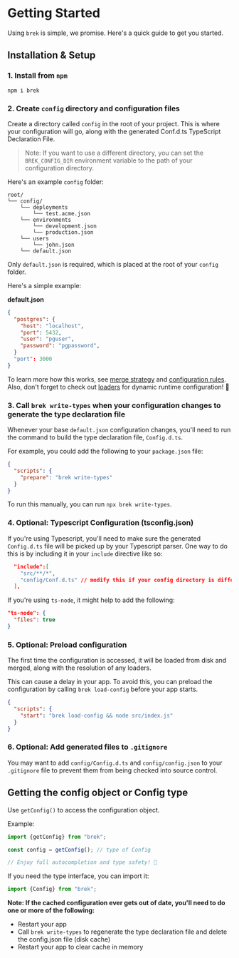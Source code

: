 # Getting Started

Using `brek` is simple, we promise. Here's a quick guide to get you started.

## Installation & Setup

### 1. Install from `npm`

```shell
npm i brek
```

### 2. Create `config` directory and configuration files

Create a directory called `config` in the root of your project. This is where your configuration will go, along with the generated Conf.d.ts TypeScript Declaration File. 

> Note: If you want to use a different directory, you can set the `BREK_CONFIG_DIR` environment variable to the path of your configuration directory.

Here's an example `config` folder:

```shell script
root/
└── config/
    └── deployments
        └── test.acme.json
    └── environments
        └── development.json
        └── production.json
    └── users
        └── john.json
    └── default.json
```

Only `default.json` is required, which is placed at the root of your `config` folder. 

Here's a simple example:

__default.json__
```json
{
  "postgres": {
    "host": "localhost",
    "port": 5432,
    "user": "pguser",
    "password": "pgpassword",
  }
  "port": 3000
}
```

To learn more how this works, see [merge strategy](../README#configuration-merge-strategy) and [configuration rules](../README.md#configuration-rules). Also, don't forget to check out [loaders](#loaders) for dynamic runtime configuration! 🚀

### 3. Call `brek write-types` when your configuration changes to generate the type declaration file

Whenever your base `default.json` configuration changes, you'll need to run the command to build the type declaration file, `Config.d.ts`.

For example, you could add the following to your `package.json` file:
    
  ```json
  {
    "scripts": {
      "prepare": "brek write-types"
    }
  }
  ```

To run this manually, you can run `npx brek write-types`.

### 4. Optional: Typescript Configuration (tsconfig.json)

If you're using Typescript, you'll need to make sure the generated `Config.d.ts` file will be picked up by your Typescript parser. One way to do this is by including it in your `include` directive like so:

```json
  "include":[
    "src/**/*",
    "config/Conf.d.ts" // modify this if your config directory is different
  ],
```

 If you're using `ts-node`, it might help to add the following:

```json
"ts-node": {
  "files": true
}
```

### 5. Optional: Preload configuration

The first time the configuration is accessed, it will be loaded from disk and merged, along with the resolution of any loaders.

This can cause a delay in your app. To avoid this, you can preload the configuration by calling `brek load-config` before your app starts.

```json
{
  "scripts": {
    "start": "brek load-config && node src/index.js"
  }
}
```

### 6. Optional: Add generated files to `.gitignore`

You may want to add `config/Config.d.ts` and `config/config.json` to your `.gitignore` file to prevent them from being checked into source control.

## Getting the config object or Config type

Use `getConfig()` to access the configuration object.

Example:

```typescript
import {getConfig} from "brek";

const config = getConfig(); // type of Config

// Enjoy full autocompletion and type safety! 🚀
```

If you need the type interface, you can import it:

```typescript
import {Config} from "brek";
```

**Note: If the cached configuration ever gets out of date, you'll need to do one or more of the following:**

- Restart your app
- Call `brek write-types` to regenerate the type declaration file and delete the config.json file (disk cache)
- Restart your app to clear cache in memory